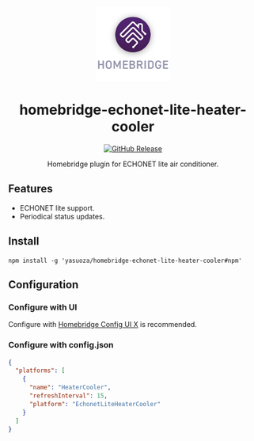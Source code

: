 <p align="center">
<img src="https://github.com/homebridge/branding/raw/master/logos/homebridge-wordmark-logo-vertical.png" width="150">
</p>

<span align="center">

# homebridge-echonet-lite-heater-cooler

[![GitHub Release](https://flat.badgen.net/github/release/yasuoza/homebridge-echonet-lite-heater-cooler/master?icon=github)](https://github.com/yasuoza/homebridge-echonet-lite-heater-cooler/releases)

Homebridge plugin for ECHONET lite air conditioner.

</span>

## Features

- ECHONET lite support.
- Periodical status updates.

## Install

```
npm install -g 'yasuoza/homebridge-echonet-lite-heater-cooler#npm'
```

## Configuration

### Configure with UI

Configure with [Homebridge Config UI X](https://github.com/oznu/homebridge-config-ui-x#readme) is recommended.

### Configure with config.json

```json
{
  "platforms": [
    {
      "name": "HeaterCooler",
      "refreshInterval": 15,
      "platform": "EchonetLiteHeaterCooler"
    }
  ]
}
```
